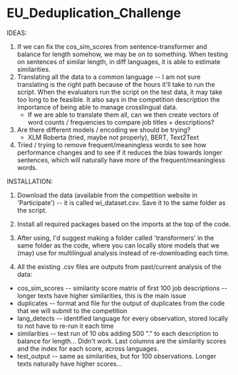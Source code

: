 # EU_Deduplication_Challenge
IDEAS:
1) If we can fix the cos_sim_scores from sentence-transformer and balance for length somehow, we may be on to something. When testing on sentences of similar length, in diff languages, it is able to estimate similarities.
2) Translating all the data to a common language -- I am not sure translating is the right path because of the hours it'll take to run the script. When the evaluators run the script on the test data, it may take too long to be feasible. It also says in the competition description the importance of being able to manage crosslingual data.
   - If we are able to translate them all, can we then create vectors of word counts / frequencies to compare job titles + descriptions?
3) Are there different models / encoding we should be trying?
   - XLM Roberta (tried, maybe not properly), BERT, Text2Text
4) Tried / trying to remove frequent/meaningless words to see how performance changes and to see if it reduces the bias towards longer sentences, which will naturally have more of the frequent/meaningless words.

INSTALLATION:
1) Download the data (available from the competition website in 'Participate') -- it is called wi_dataset.csv. Save it to the same folder as the script.

2) Install all required packages based on the imports at the top of the code.

3) After using, I'd suggest making a folder called 'transformers' in the same folder as the code, where you can locally store models that we (may) use for multilingual analysis instead of re-downloading each time.

4) All the existing .csv files are outputs from past/current analysis of the data:
- cos_sim_scores -- similarity score matrix of first 100 job descriptions -- longer texts have higher similarities, this is the main issue
- duplicates -- format and file for the output of duplicates from the code that we will submit to the competition
- lang_detects -- identified language for every observation, stored locally to not have to re-run it each time
- similarities -- test run of 10 obs adding 500 "." to each description to balance for length... Didn't work. Last columns are the similarity scores and the index for each score, across languages.
- test_output -- same as similarities, but for 100 observations. Longer texts naturally have higher scores... 
